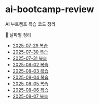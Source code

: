 # ai-bootcamp-review
AI 부트캠프 복습 코드 정리

📅 날짜별 정리
- [2025-07-29 복습](2025-07-29)
- [2025-07-30 복습](2025-07-30)
- [2025-07-31 복습](2025-07-31)
- [2025-08-02 복습](2025-08-02)
- [2025-08-03 복습](2025-08-03)
- [2025-08-04 복습](2025-08-04)
- [2025-08-05 복습](2025-08-05)
- [2025-08-06 복습](2025-08-06)
- [2025-08-07 복습](2025-08-07)
